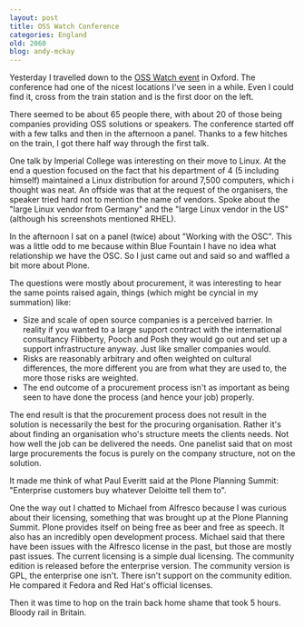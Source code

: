 ```yaml
---
layout: post
title: OSS Watch Conference
categories: England
old: 2060
blog: andy-mckay
---
```

<p>Yesterday I travelled down to the <a href="http://www.oss-watch.ac.uk/events/2008-03-18/programme.xml">OSS Watch event</a> in Oxford. The conference had one of the nicest locations I've seen in a while. Even I could find it, cross from the train station and is the first door on the left.</p>

<p>There seemed to be about 65 people there, with about 20 of those being companies providing OSS solutions or speakers. The conference started off with a few talks and then in the afternoon a panel. Thanks to a few hitches on the train, I got there half way through the first talk.</p>

<p>One talk by Imperial College was interesting on their move to Linux. At the end a question focused on the fact that his department of 4 (5 including himself) maintained a Linux distribution for around 7,500 computers, which i thought was neat. An offside was that at the request of the organisers, the speaker tried hard not to mention the name of vendors. Spoke about the "large Linux vendor from Germany" and the "large Linux vendor in the US" (although his screenshots mentioned RHEL). </p>

<p>In the afternoon I sat on a panel (twice) about "Working with the OSC". This was a little odd to me because within Blue Fountain I have no idea what relationship we have the OSC. So I just came out and said so and waffled a bit more about Plone.</p>

<p>The questions were mostly about procurement, it was interesting to hear the same points raised again, things (which might be cyncial in my summation) like:</p>

<ul>
<li>Size and scale of open source companies is a perceived barrier. In reality if you wanted to a large support contract with the international consultancy Flibberty, Pooch and Posh they would go out and set up a support infrastructure anyway. Just like smaller companies would.</li>
<li>Risks are reasonably arbitrary and often weighted on cultural differences, the more different you are from what they are used to, the more those risks are weighted.</li>
<li>The end outcome of a procurement process isn't as important as being seen to have done the process (and hence your job) properly.</li>
</ul>

<p>The end result is that the procurement process does not result in the solution is necessarily the best for the procuring organisation. Rather it's about finding an organisation who's structure meets the clients needs. Not how well the job can be delivered the needs. One panelist said that on most large procurements the focus is purely on the company structure, not on the solution.</p>

<p>It made me think of what Paul Everitt said at the Plone Planning Summit: "Enterprise customers buy whatever Deloitte tell them to".</p>

<p>One the way out I chatted to Michael from Alfresco because I was curious about their licensing, something that was brought up at the Plone Planning Summit. Plone provides itself on being free as beer and free as speech. It also has an incredibly open development process. Michael said that there have been issues with the Alfresco license in the past, but those are mostly past issues. The current licensing is a simple dual licensing. The community edition is released before the enterprise version. The community version is GPL, the enterprise one isn't. There isn't support on the community edition. He compared it Fedora and Red Hat's official licenses.</p>

<p>Then it was time to hop on the train back home shame that took 5 hours. Bloody rail in Britain.</p>